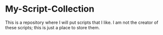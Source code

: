 # My-Script-Collection

This is a repository where I will put scripts that I like. I am not the creator of these scripts; this is just a place to store them.
